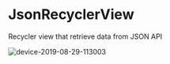 # JsonRecyclerView

Recycler view that retrieve data from JSON API

![device-2019-08-29-113003](https://user-images.githubusercontent.com/48062932/63910337-7e7fa600-ca50-11e9-9115-20b606948016.png)
